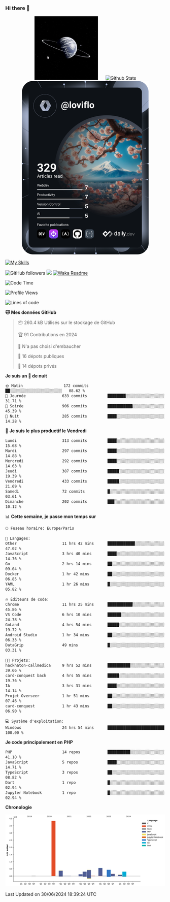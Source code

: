 ### Hi there 👋

<p align="center">
  <img src="https://github.com/Loviflo/Loviflo/blob/main/img/portrait.jpg" alt="Loviflo" height="200" style="margin-right: 20px"/>
  <img src="https://github-readme-stats.vercel.app/api?username=Loviflo&show_icons=true&theme=graywhite" alt="Github Stats" />
  <a href="https://app.daily.dev/loviflo"><img src="https://github.com/loviflo/loviflo/blob/main/devcard.svg" width="400" alt="Loviflo's Dev Card"/></a>
</p>

[![My Skills](https://skillicons.dev/icons?i=php,laravel,symfony,dotnet,cs,nodejs,mysql,postgres,js,ts,html,css,sass,angular,react,electron,docker,webpack,vscode,figma,git,github,gitlab,nginx,postman&perline=5)](https://skillicons.dev)

![GitHub followers](https://img.shields.io/github/followers/Loviflo?label=Follow&style=social)
![](https://visitor-badge.glitch.me/badge?page_id=Loviflo.Loviflo)
[![Waka Readme](https://github.com/Loviflo/Loviflo/actions/workflows/update-stats.yml/badge.svg)](https://github.com/Loviflo/Loviflo/actions/workflows/update-stats.yml)

<!--START_SECTION:waka-->
![Code Time](http://img.shields.io/badge/Code%20Time-2%2C228%20hrs%2012%20mins-blue)

![Profile Views](http://img.shields.io/badge/Vues%20du%20profil-2-blue)

![Lines of code](https://img.shields.io/badge/Depuis%20Hello%20World%2C%20j%27ai%20%C3%A9crit-6.6%20million%20Lignes%20de%20code-blue)

**🐱 Mes données GitHub** 

> 📦 260.4 kB Utilisés sur le stockage de GitHub 
 > 
> 🏆 91 Contributions en 2024
 > 
> 🚫 N'a pas choisi d'embaucher
 > 
> 📜 16 dépots publiques 
 > 
> 🔑 14 dépots privés 
 > 
**Je suis un 🦉 de nuit** 

```text
🌞 Matin                  172 commits         ██░░░░░░░░░░░░░░░░░░░░░░░   08.62 % 
🌆 Journée                633 commits         ████████░░░░░░░░░░░░░░░░░   31.71 % 
🌃 Soirée                 906 commits         ███████████░░░░░░░░░░░░░░   45.39 % 
🌙 Nuit                   285 commits         ████░░░░░░░░░░░░░░░░░░░░░   14.28 % 
```
📅 **Je suis le plus productif le Vendredi** 

```text
Lundi                    313 commits         ████░░░░░░░░░░░░░░░░░░░░░   15.68 % 
Mardi                    297 commits         ████░░░░░░░░░░░░░░░░░░░░░   14.88 % 
Mercredi                 292 commits         ████░░░░░░░░░░░░░░░░░░░░░   14.63 % 
Jeudi                    387 commits         █████░░░░░░░░░░░░░░░░░░░░   19.39 % 
Vendredi                 433 commits         █████░░░░░░░░░░░░░░░░░░░░   21.69 % 
Samedi                   72 commits          █░░░░░░░░░░░░░░░░░░░░░░░░   03.61 % 
Dimanche                 202 commits         ███░░░░░░░░░░░░░░░░░░░░░░   10.12 % 
```


📊 **Cette semaine, je passe mon temps sur** 

```text
🕑︎ Fuseau horaire: Europe/Paris

💬 Langages: 
Other                    11 hrs 42 mins      ████████████░░░░░░░░░░░░░   47.02 % 
JavaScript               3 hrs 40 mins       ████░░░░░░░░░░░░░░░░░░░░░   14.76 % 
Go                       2 hrs 14 mins       ██░░░░░░░░░░░░░░░░░░░░░░░   09.04 % 
Docker                   1 hr 42 mins        ██░░░░░░░░░░░░░░░░░░░░░░░   06.85 % 
YAML                     1 hr 26 mins        █░░░░░░░░░░░░░░░░░░░░░░░░   05.82 % 

🔥 Éditeurs de code: 
Chrome                   11 hrs 25 mins      ███████████░░░░░░░░░░░░░░   45.86 % 
VS Code                  6 hrs 10 mins       ██████░░░░░░░░░░░░░░░░░░░   24.78 % 
GoLand                   4 hrs 54 mins       █████░░░░░░░░░░░░░░░░░░░░   19.72 % 
Android Studio           1 hr 34 mins        ██░░░░░░░░░░░░░░░░░░░░░░░   06.33 % 
DataGrip                 49 mins             █░░░░░░░░░░░░░░░░░░░░░░░░   03.31 % 

🐱‍💻 Projets: 
hackhaton-callmedica     9 hrs 52 mins       ██████████░░░░░░░░░░░░░░░   39.66 % 
card-conquest back       4 hrs 55 mins       █████░░░░░░░░░░░░░░░░░░░░   19.76 % 
IA                       3 hrs 31 mins       ████░░░░░░░░░░░░░░░░░░░░░   14.14 % 
Projet Overseer          1 hr 51 mins        ██░░░░░░░░░░░░░░░░░░░░░░░   07.46 % 
card-conquest            1 hr 43 mins        ██░░░░░░░░░░░░░░░░░░░░░░░   06.90 % 

💻 Système d'exploitation: 
Windows                  24 hrs 54 mins      █████████████████████████   100.00 % 
```

**Je code principalement en PHP** 

```text
PHP                      14 repos            ██████████░░░░░░░░░░░░░░░   41.18 % 
JavaScript               5 repos             ████░░░░░░░░░░░░░░░░░░░░░   14.71 % 
TypeScript               3 repos             ██░░░░░░░░░░░░░░░░░░░░░░░   08.82 % 
Dart                     1 repo              █░░░░░░░░░░░░░░░░░░░░░░░░   02.94 % 
Jupyter Notebook         1 repo              █░░░░░░░░░░░░░░░░░░░░░░░░   02.94 % 
```



**Chronologie**

![Lines of Code chart](https://raw.githubusercontent.com/Loviflo/Loviflo/main/assets/bar_graph.png)


 Last Updated on 30/06/2024 18:39:24 UTC
<!--END_SECTION:waka-->
